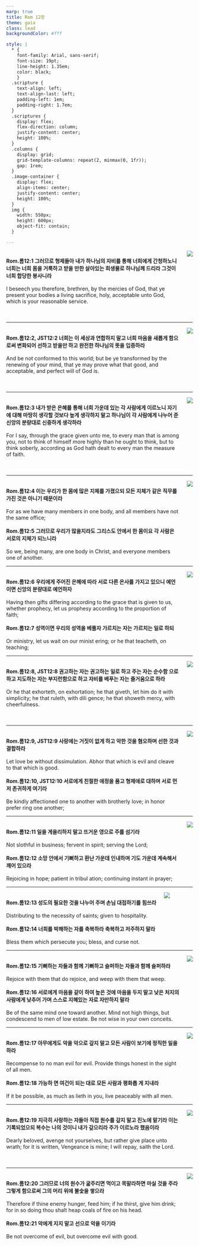 ```yaml
---
marp: true
title: Rom 12장
theme: gaia
class: lead
backgroundColor: #fff

style: |
  * {
    font-family: Arial, sans-serif;
    font-size: 19pt;
    line-height: 1.35em;
    color: black;
    }
  .scripture {
    text-align: left;
    text-align-last: left;
    padding-left: 1em;
    padding-right: 1.7em;
  }
  .scriptures {
    display: flex;
    flex-direction: column;
    justify-content: center;
    height: 100%;
  }
  .columns {
    display: grid;
    grid-template-columns: repeat(2, minmax(0, 1fr));
    gap: 1rem;
  }
  .image-container {
    display: flex;
    align-items: center;
    justify-content: center;
    height: 100%;
  }
  img {
    width: 550px;
    height: 600px;
    object-fit: contain;
  }

---
```


<div class="columns">
  <div class="scriptures">
    <br>
    <div class="scripture">
      <b>Rom.롬12:1 그러므로 형제들아 내가 하나님의 자비를 통해 너희에게 간청하노니 너희는 너희 몸을 거룩하고 받을 만한 살아있는 희생물로 하나님께 드리라 그것이 너희 합당한 봉사니라 
      </b>
    </div>
    <br>
    <div class="scripture">I beseech you therefore, brethren, by the mercies of God, that ye present your bodies a living sacrifice, holy, acceptable unto God, which is your reasonable service. 
    </div>
    <br>
    <div class="scripture">
      <b>
      </b>
    </div>
    <br>
    <div class="scripture">
    </div>         
  </div>
  <div class="image-container">
    <img src='../../pictures/picture_22.jpg'>
  </div>
</div>

---

<div class="columns">
  <div class="scriptures">
    <br>
    <div class="scripture">
      <b>Rom.롬12:2, JST12:2 너희는 이 세상과 연합하지 말고 너희 마음을 새롭게 함으로써 변화되어 선하고 받을만 하고 완전한 하나님의 뜻을 입증하라 
      </b>
    </div>
    <br>
    <div class="scripture">And be not conformed to this world; but be ye transformed by the renewing of your mind, that ye may prove what that good, and acceptable, and perfect will of God is. 
    </div>
    <br>
    <div class="scripture">
      <b>
      </b>
    </div>
    <br>
    <div class="scripture">
    </div>         
  </div>
  <div class="image-container">
    <img src='../../pictures/picture_54.jpg'>
  </div>
</div>

---

<div class="columns">
  <div class="scriptures">
    <br>
    <div class="scripture">
      <b>Rom.롬12:3 내가 받은 은혜를 통해 너희 가운데 있는 각 사람에게 이르노니 자기에 대해 마땅히 생각할 것보다 높게 생각하지 말고 하나님이 각 사람에게 나누어 준 신앙의 분량대로 신중하게 생각하라 
      </b>
    </div>
    <br>
    <div class="scripture">For I say, through the grace given unto me, to every man that is among you, not to think of himself more highly than he ought to think, but to think soberly, according as God hath dealt to every man the measure of faith. 
    </div>
    <br>
    <div class="scripture">
      <b>
      </b>
    </div>
    <br>
    <div class="scripture">
    </div>         
  </div>
  <div class="image-container">
    <img src='../../pictures/picture_96.jpg'>
  </div>
</div>

---

<div class="columns">
  <div class="scriptures">
    <br>
    <div class="scripture">
      <b>Rom.롬12:4 이는 우리가 한 몸에 많은 지체를 가졌으되 모든 지체가 같은 직무를 가진 것은 아니기 때문이라 
      </b>
    </div>
    <br>
    <div class="scripture">For as we have many members in one body, and all members have not the same office; 
    </div>
    <br>
    <div class="scripture">
      <b>Rom.롬12:5 그러므로 우리가 많을지라도 그리스도 안에서 한 몸이요 각 사람은 서로의 지체가 되느니라 
      </b>
    </div>
    <br>
    <div class="scripture">So we, being many, are one body in Christ, and everyone members one of another. 
    </div>         
  </div>
  <div class="image-container">
    <img src='../../pictures/picture_112.jpg'>
  </div>
</div>

---

<div class="columns">
  <div class="scriptures">
    <br>
    <div class="scripture">
      <b>Rom.롬12:6 우리에게 주어진 은혜에 따라 서로 다른 은사를 가지고 있으니 예언이면 신앙의 분량대로 예언하자 
      </b>
    </div>
    <br>
    <div class="scripture">Having then gifts differing according to the grace that is given to us, whether prophecy, let us prophesy according to the proportion of faith; 
    </div>
    <br>
    <div class="scripture">
      <b>Rom.롬12:7 성역이면 우리의 성역을 베풀자 가르치는 자는 가르치는 일로 하되 
      </b>
    </div>
    <br>
    <div class="scripture">Or ministry, let us wait on our minist ering; or he that teacheth, on teaching; 
    </div>         
  </div>
  <div class="image-container">
    <img src='../../pictures/picture_110.jpg'>
  </div>
</div>

---

<div class="columns">
  <div class="scriptures">
    <br>
    <div class="scripture">
      <b>Rom.롬12:8, JST12:8 권고하는 자는 권고하는 일로 하고 주는 자는 순수함 으로 하고 지도하는 자는 부지런함으로 하고 자비를 베푸는 자는 즐거움으로 하라 
      </b>
    </div>
    <br>
    <div class="scripture">Or he that exhorteth, on exhortation; he that giveth, let him do it with simplicity; he that ruleth, with dili gence; he that showeth mercy, with cheerfulness. 
    </div>
    <br>
    <div class="scripture">
      <b>
      </b>
    </div>
    <br>
    <div class="scripture">
    </div>         
  </div>
  <div class="image-container">
    <img src='../../pictures/picture_49.jpg'>
  </div>
</div>

---

<div class="columns">
  <div class="scriptures">
    <br>
    <div class="scripture">
      <b>Rom.롬12:9, JST12:9 사랑에는 거짓이 없게 하고 악한 것을 혐오하며 선한 것과 결합하라 
      </b>
    </div>
    <br>
    <div class="scripture">Let love be without dissimulation. Abhor that which is evil and cleave to that which is good. 
    </div>
    <br>
    <div class="scripture">
      <b>Rom.롬12:10, JST12:10 서로에게 친절한 애정을 품고 형제애로 대하며 서로 먼저 존귀하게 여기라 
      </b>
    </div>
    <br>
    <div class="scripture">Be kindly affectioned one to another with brotherly love; in honor prefer ring one another; 
    </div>         
  </div>
  <div class="image-container">
    <img src='../../pictures/picture_159.jpg'>
  </div>
</div>

---

<div class="columns">
  <div class="scriptures">
    <br>
    <div class="scripture">
      <b>Rom.롬12:11 일을 게을리하지 말고 뜨거운 영으로 주를 섬기라 
      </b>
    </div>
    <br>
    <div class="scripture">Not slothful in business; fervent in spirit; serving the Lord; 
    </div>
    <br>
    <div class="scripture">
      <b>Rom.롬12:12 소망 안에서 기뻐하고 환난 가운데 인내하며 기도 가운데 계속해서 깨어 있으라 
      </b>
    </div>
    <br>
    <div class="scripture">Rejoicing in hope; patient in tribul ation; continuing instant in prayer; 
    </div>         
  </div>
  <div class="image-container">
    <img src='../../pictures/picture_1.jpg'>
  </div>
</div>

---

<div class="columns">
  <div class="scriptures">
    <br>
    <div class="scripture">
      <b>Rom.롬12:13 성도의 필요한 것을 나누어 주며 손님 대접하기를 힘쓰라 
      </b>
    </div>
    <br>
    <div class="scripture">Distributing to the necessity of saints; given to hospitality. 
    </div>
    <br>
    <div class="scripture">
      <b>Rom.롬12:14 너희를 박해하는 자를 축복하라 축복하고 저주하지 말라 
      </b>
    </div>
    <br>
    <div class="scripture">Bless them which persecute you; bless, and curse not. 
    </div>         
  </div>
  <div class="image-container">
    <img src='../../pictures/picture_167.jpg'>
  </div>
</div>

---

<div class="columns">
  <div class="scriptures">
    <br>
    <div class="scripture">
      <b>Rom.롬12:15 기뻐하는 자들과 함께 기뻐하고 슬퍼하는 자들과 함께 슬퍼하라 
      </b>
    </div>
    <br>
    <div class="scripture">Rejoice with them that do rejoice, and weep with them that weep. 
    </div>
    <br>
    <div class="scripture">
      <b>Rom.롬12:16 서로에게 마음을 같이 하여 높은 것에 마음을 두지 말고 낮은 처지의 사람에게 낮추어 가며 스스로 지혜있는 자로 자만하지 말라 
      </b>
    </div>
    <br>
    <div class="scripture">Be of the same mind one toward another. Mind not high things, but condescend to men of low estate. Be not wise in your own conceits. 
    </div>         
  </div>
  <div class="image-container">
    <img src='../../pictures/picture_113.jpg'>
  </div>
</div>

---

<div class="columns">
  <div class="scriptures">
    <br>
    <div class="scripture">
      <b>Rom.롬12:17 아무에게도 악을 악으로 갚지 말고 모든 사람이 보기에 정직한 일을 하라 
      </b>
    </div>
    <br>
    <div class="scripture">Recompense to no man evil for evil. Provide things honest in the sight of all men. 
    </div>
    <br>
    <div class="scripture">
      <b>Rom.롬12:18 가능하 면 여건이 되는 대로 모든 사람과 평화롭 게 지내라 
      </b>
    </div>
    <br>
    <div class="scripture">If it be possible, as much as lieth in you, live peaceably with all men. 
    </div>         
  </div>
  <div class="image-container">
    <img src='../../pictures/picture_92.jpg'>
  </div>
</div>

---

<div class="columns">
  <div class="scriptures">
    <br>
    <div class="scripture">
      <b>Rom.롬12:19 지극히 사랑하는 자들아 직접 원수를 갚지 말고 진노에 맡기라 이는 기록되었으되 복수는 나의 것이니 내가 갚으리라 주가 이르노라 했음이라 
      </b>
    </div>
    <br>
    <div class="scripture">Dearly beloved, avenge not yourselves, but rather give place unto wrath; for it is written, Vengeance is mine; I will repay, saith the Lord. 
    </div>
    <br>
    <div class="scripture">
      <b>
      </b>
    </div>
    <br>
    <div class="scripture">
    </div>         
  </div>
  <div class="image-container">
    <img src='../../pictures/picture_19.jpg'>
  </div>
</div>

---

<div class="columns">
  <div class="scriptures">
    <br>
    <div class="scripture">
      <b>Rom.롬12:20 그러므로 너의 원수가 굶주리면 먹이고 목말라하면 마실 것을 주라 그렇게 함으로써 그의 머리 위에 불숯을 쌓으라 
      </b>
    </div>
    <br>
    <div class="scripture">Therefore if thine enemy hunger, feed him; if he thirst, give him drink; for in so doing thou shalt heap coals of fire on his head. 
    </div>
    <br>
    <div class="scripture">
      <b>Rom.롬12:21 악에게 지지 말고 선으로 악을 이기라 
      </b>
    </div>
    <br>
    <div class="scripture">Be not overcome of evil, but overcome evil with good.
    </div>         
  </div>
  <div class="image-container">
    <img src='../../pictures/picture_32.jpg'>
  </div>
</div>

